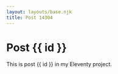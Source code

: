 ```yaml
---
layout: layouts/base.njk
title: Post 14304
---
```


# Post {{ id }}

This is post {{ id }} in my Eleventy project.
